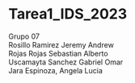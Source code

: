 # Tarea1_IDS_2023
Grupo 07\
Rosillo Ramirez Jeremy Andrew\
Rojas Rojas Sebastian Alberto\
Uscamayta Sanchez Gabriel Omar\
Jara Espinoza, Angela Lucia

